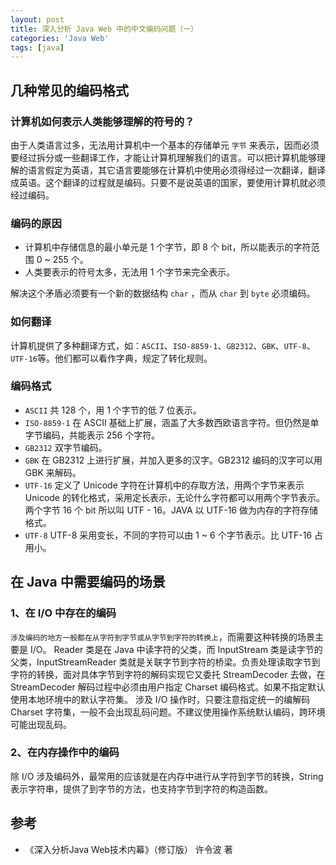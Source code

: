 ```yaml
---
layout: post
title: 深入分析 Java Web 中的中文编码问题（一）
categories: 'Java Web'
tags: [java]
---
```


## 几种常见的编码格式

### 计算机如何表示人类能够理解的符号的？

由于人类语言过多，无法用计算机中一个基本的存储单元 `字节` 来表示，因而必须要经过拆分或一些翻译工作，才能让计算机理解我们的语言。可以把计算机能够理解的语言假定为英语，其它语言要能够在计算机中使用必须得经过一次翻译，翻译成英语。这个翻译的过程就是编码。只要不是说英语的国家，要使用计算机就必须经过编码。

### 编码的原因

* 计算机中存储信息的最小单元是 1 个字节，即 8 个 bit，所以能表示的字符范围 0 ~ 255 个。
* 人类要表示的符号太多，无法用 1 个字节来完全表示。

解决这个矛盾必须要有一个新的数据结构 `char` ，而从 `char` 到 `byte` 必须编码。

### 如何翻译

计算机提供了多种翻译方式，如：`ASCII`、`ISO-8859-1`、`GB2312`、`GBK`、`UTF-8`、`UTF-16`等。他们都可以看作字典，规定了转化规则。

### 编码格式

* `ASCII` 共 128 个，用 1 个字节的低 7 位表示。
* `ISO-8859-1` 在 ASCII 基础上扩展，涵盖了大多数西欧语言字符。但仍然是单字节编码，共能表示 256 个字符。
* `GB2312` 双字节编码。
* `GBK` 在 GB2312 上进行扩展，并加入更多的汉字。GB2312 编码的汉字可以用 GBK 来解码。
* `UTF-16` 定义了 Unicode 字符在计算机中的存取方法，用两个字节来表示 Unicode 的转化格式，采用定长表示，无论什么字符都可以用两个字节表示。两个字节 16 个 bit 所以叫 UTF - 16。JAVA 以 UTF-16 做为内存的字符存储格式。
* `UTF-8` UTF-8 采用变长，不同的字符可以由 1 ~ 6 个字节表示。比 UTF-16 占用小。

## 在 Java 中需要编码的场景

### 1、在 I/O 中存在的编码

`涉及编码的地方一般都在从字符到字节或从字节到字符的转换上`，而需要这种转换的场景主要是 I/O。
Reader 类是在 Java 中读字符的父类，而 InputStream 类是读字节的父类，InputStreamReader 类就是关联字节到字符的桥梁。负责处理读取字节到字符的转换，面对具体字节到字符的解码实现它又委托 StreamDecoder 去做，在 StreamDecoder 解码过程中必须由用户指定 Charset 编码格式。如果不指定默认使用本地环境中的默认字符集。
涉及 I/O 操作时，只要注意指定统一的编解码 Charset 字符集，一般不会出现乱码问题。不建议使用操作系统默认编码，跨环境可能出现乱码。

### 2、在内存操作中的编码

除 I/O 涉及编码外，最常用的应该就是在内存中进行从字符到字节的转换，String 表示字符串，提供了到字节的方法，也支持字节到字符的构造函数。

## 参考

* 《深入分析Java Web技术内幕》（修订版） 许令波 著

